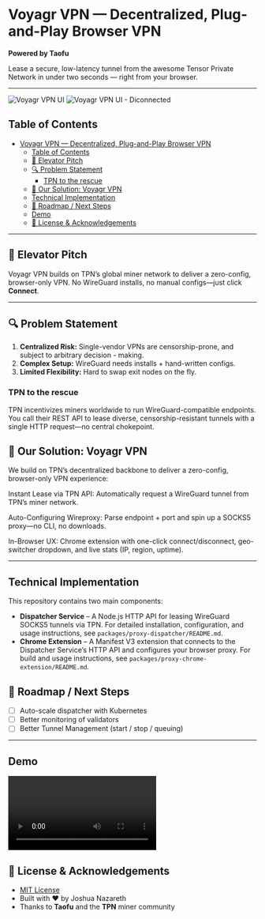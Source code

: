 # Voyagr VPN — Decentralized, Plug-and-Play Browser VPN  
**Powered by Taofu**

Lease a secure, low-latency tunnel from the awesome Tensor Private Network in under two seconds — right from your browser.

---

<!-- 📸 Extension UI screenshot -->
![Voyagr VPN UI](./screenshots/extension-ui_connected.png) 
![Voyagr VPN UI - Diconnected](./screenshots/extension-ui_connected.png)


## Table of Contents
- [Voyagr VPN — Decentralized, Plug-and-Play Browser VPN](#voyagr-vpn--decentralized-plug-and-play-browser-vpn)
  - [Table of Contents](#table-of-contents)
  - [🎯 Elevator Pitch](#-elevator-pitch)
  - [🔍 Problem Statement](#-problem-statement)
    - [TPN to the rescue](#tpn-to-the-rescue)
  - [🚀 Our Solution: Voyagr VPN](#-our-solution-voyagr-vpn)
  - [Technical Implementation](#technical-implementation)
  - [🚧 Roadmap / Next Steps](#-roadmap--next-steps)
  - [Demo](#demo)
  - [📄 License \& Acknowledgements](#-license--acknowledgements)

---

## 🎯 Elevator Pitch
Voyagr VPN builds on TPN’s global miner network to deliver a zero-config, browser-only VPN. No WireGuard installs, no manual configs—just click **Connect**.

---

## 🔍 Problem Statement
1. **Centralized Risk:** Single-vendor VPNs are censorship-prone, and subject to arbitrary decision - making.  
2. **Complex Setup:** WireGuard needs installs + hand-written configs.  
3. **Limited Flexibility:** Hard to swap exit nodes on the fly.

### TPN to the rescue  
TPN incentivizes miners worldwide to run WireGuard-compatible endpoints. You call their REST API to lease diverse, censorship-resistant tunnels with a single HTTP request—no central chokepoint.

## 🚀 Our Solution: Voyagr VPN
We build on TPN’s decentralized backbone to deliver a zero-config, browser-only VPN experience:

Instant Lease via TPN API: Automatically request a WireGuard tunnel from TPN’s miner network.

Auto-Configuring Wireproxy: Parse endpoint + port and spin up a SOCKS5 proxy—no CLI, no downloads.

In-Browser UX: Chrome extension with one-click connect/disconnect, geo-switcher dropdown, and live stats (IP, region, uptime).

---

## Technical Implementation

This repository contains two main components:

- **Dispatcher Service** – A Node.js HTTP API for leasing WireGuard SOCKS5 tunnels via TPN. For detailed installation, configuration, and usage instructions, see `packages/proxy-dispatcher/README.md`.
- **Chrome Extension** – A Manifest V3 extension that connects to the Dispatcher Service’s HTTP API and configures your browser proxy. For build and usage instructions, see `packages/proxy-chrome-extension/README.md`.

## 🚧 Roadmap / Next Steps
- [ ] Auto-scale dispatcher with Kubernetes  
- [ ] Better monitoring of validators
- [ ] Better Tunnel Management (start  / stop / queuing)

---

## Demo
![Demo](./screenshots/voyagr_vpn_demo.mp4)

## 📄 License & Acknowledgements
- [MIT License](./LICENSE)  
- Built with ❤️ by Joshua Nazareth
- Thanks to **Taofu** and the **TPN** miner community
